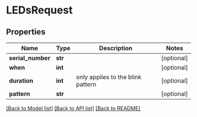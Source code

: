 # LEDsRequest


## Properties
Name | Type | Description | Notes
------------ | ------------- | ------------- | -------------
**serial_number** | **str** |  | [optional] 
**when** | **int** |  | [optional] 
**duration** | **int** | only applies to the blink pattern | [optional] 
**pattern** | **str** |  | [optional] 

[[Back to Model list]](../README.md#documentation-for-models) [[Back to API list]](../README.md#documentation-for-api-endpoints) [[Back to README]](../README.md)


